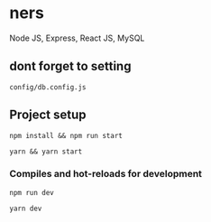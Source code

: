# ners
 Node JS, Express, React JS, MySQL

## dont forget to setting
```
config/db.config.js
```

## Project setup
```
npm install && npm run start
```
```
yarn && yarn start
```

### Compiles and hot-reloads for development
```
npm run dev
```
```
yarn dev
```
